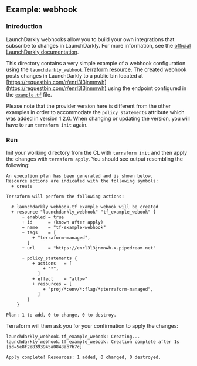 ## Example: webhook

### Introduction
LaunchDarkly webhooks allow you to build your own integrations that subscribe to changes in LaunchDarkly. For more information, see the [official LaunchDarkly documentation](https://docs.launchdarkly.com/integrations/webhooks).

This directory contains a very simple example of a webhook configuration using the [`launchdarkly_webhook` Terraform resource](https://www.terraform.io/docs/providers/launchdarkly/r/webhook.html). The created webhook posts changes in LaunchDarkly to a public bin located at [https://requestbin.com/r/enrl3l3jnmnwh](https://requestbin.com/r/enrl3l3jnmnwh) using the endpoint configured in the [`example.tf`](./example.tf) file. 

Please note that the provider version here is different from the other examples in order to accommodate the `policy_statements` attribute which was added in version 1.2.0. When changing or updating the version, you will have to run `terraform init` again.

### Run
Init your working directory from the CL with `terraform init` and then apply the changes with `terraform apply`. You should see output resembling the following:
```
An execution plan has been generated and is shown below.
Resource actions are indicated with the following symbols:
  + create

Terraform will perform the following actions:

  # launchdarkly_webhook.tf_example_webook will be created
  + resource "launchdarkly_webhook" "tf_example_webook" {
      + enabled = true
      + id      = (known after apply)
      + name    = "tf-example-webhook"
      + tags    = [
          + "terraform-managed",
        ]
      + url     = "https://enrl3l3jnmnwh.x.pipedream.net"

      + policy_statements {
          + actions   = [
              + "*",
            ]
          + effect    = "allow"
          + resources = [
              + "proj/*:env/*:flag/*;terraform-managed",
            ]
        }
    }

Plan: 1 to add, 0 to change, 0 to destroy.
```
Terraform will then ask you for your confirmation to apply the changes:

```
launchdarkly_webhook.tf_example_webook: Creating...
launchdarkly_webhook.tf_example_webook: Creation complete after 1s [id=5e8f2e8393945a0848ab7b7c]

Apply complete! Resources: 1 added, 0 changed, 0 destroyed.
```